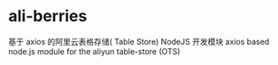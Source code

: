 # ali-berries
基于 axios 的阿里云表格存储( Table Store) NodeJS 开发模块 axios based node.js module for the aliyun table-store (OTS)
